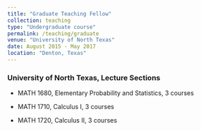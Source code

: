 ```yaml
---
title: "Graduate Teaching Fellow"
collection: teaching
type: "Undergraduate course"
permalink: /teaching/graduate
venue: "University of North Texas"
date: August 2015 - May 2017
location: "Denton, Texas"
---
```


### University of North Texas, Lecture Sections

* MATH 1680, Elementary Probability and Statistics, 3 courses

* MATH 1710, Calculus I, 3 courses

* MATH 1720, Calculus II, 3 courses